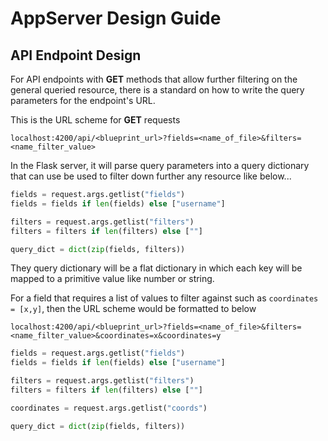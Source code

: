 # AppServer Design Guide

## API Endpoint Design

For API endpoints with **GET** methods that allow further filtering on the general queried resource, there is a standard on how to write the query parameters for the endpoint's URL.

This is the URL scheme for **GET** requests

`localhost:4200/api/<blueprint_url>?fields=<name_of_file>&filters=<name_filter_value>`

In the Flask server, it will parse query parameters into a query dictionary that can use be used to filter down further any resource like below...

```python
fields = request.args.getlist("fields")
fields = fields if len(fields) else ["username"]

filters = request.args.getlist("filters")
filters = filters if len(filters) else [""]

query_dict = dict(zip(fields, filters))
```

They query dictionary will be a flat dictionary in which each key will be mapped to a primitive value like number or string.

For a field that requires a list of values to filter against such as `coordinates = [x,y]`, then the URL scheme would be formatted to below

`localhost:4200/api/<blueprint_url>?fields=<name_of_file>&filters=<name_filter_value>&coordinates=x&coordinates=y`

```python
fields = request.args.getlist("fields")
fields = fields if len(fields) else ["username"]

filters = request.args.getlist("filters")
filters = filters if len(filters) else [""]

coordinates = request.args.getlist("coords")

query_dict = dict(zip(fields, filters))
```
